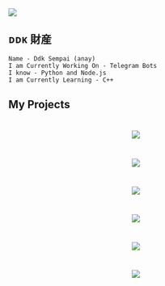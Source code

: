 <img src="https://user-images.githubusercontent.com/73097560/115834477-dbab4500-a447-11eb-908a-139a6edaec5c.gif">

## ᴅᴅᴋ 財産

```console
Name - Ddk Sempai (anay) 
I am Currently Working On - Telegram Bots 
I know - Python and Node.js 
I am Currently Learning - C++ 
```
## My Projects 


# <p align="center"><a href="https://github.com/Itz-pro-ddk/YoutubeMusicBot"><img src="https://github-readme-stats.vercel.app/api/pin?username=Itz-pro-ddk&show_icons=true&theme=dracula&hide_border=true&repo=YoutubeMusicBot"></a></p>
<p align="center">
    

# <p align="center"><a href="https://github.com/Itz-pro-ddk/Hanabi-Robot"><img src="https://github-readme-stats.vercel.app/api/pin?username=itz-pro-ddk&show_icons=true&theme=dracula&hide_border=true&repo=Hanabi-Robot"></a></p>
<p align="center">
 
 
# <p align="center"><a href="https://github.com/Itz-pro-ddk/Cynthia-Bot"><img src="https://github-readme-stats.vercel.app/api/pin?username=Itz-pro-ddk&show_icons=true&theme=dracula&hide_border=true&repo=Cynthia-Bot"></a></p>
<p align="center">
    

# <p align="center"><a href="https://github.com/Itz-pro-ddk/Elephant-Sql-Db-bot"><img src="https://github-readme-stats.vercel.app/api/pin?username=Itz-pro-ddk&show_icons=true&theme=dracula&hide_border=true&repo=Elephant-Sql-Db-bot"></a></p>
<p align="center">
    

# <p align="center"><a href="https://github.com/Itz-pro-ddk/MongoDb-Bot"><img src="https://github-readme-stats.vercel.app/api/pin?username=Itz-pro-ddk&show_icons=true&theme=dracula&hide_border=true&repo=MongoDb-Bot"></a></p>
<p align="center">
    

# <p align="center"><a href="https://github.com/Itz-pro-ddk/Broadcast-Bot"><img src="https://github-readme-stats.vercel.app/api/pin?username=Itz-pro-ddk&show_icons=true&theme=dracula&hide_border=true&repo=Broadcast-Bot"></a></p>
<p align="center">
    
